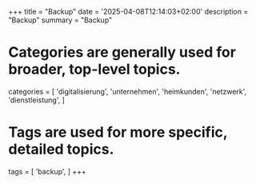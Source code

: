 +++
title = "Backup"
date = '2025-04-08T12:14:03+02:00'
description = "Backup"
summary = "Backup"
# Categories are generally used for broader, top-level topics.
categories = [
 'digitalisierung',
 'unternehmen',
 'heimkunden',
 'netzwerk',
 'dienstleistung',
]
# Tags are used for more specific, detailed topics.
tags = [
 'backup',
]
+++
